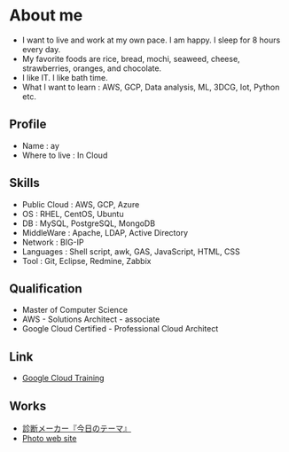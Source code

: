 # About me
- I want to live and work at my own pace. I am happy. I sleep for 8 hours every day.
- My favorite foods are rice, bread, mochi, seaweed, cheese, strawberries, oranges, and chocolate.
- I like IT. I like bath time.
- What I want to learn : AWS, GCP, Data analysis, ML, 3DCG, Iot, Python etc.

## Profile
- Name : ay
- Where to live : In Cloud

## Skills
- Public Cloud : AWS, GCP, Azure
- OS : RHEL, CentOS, Ubuntu
- DB : MySQL, PostgreSQL, MongoDB
- MiddleWare : Apache, LDAP, Active Directory
- Network : BIG-IP
- Languages : Shell script, awk, GAS, JavaScript, HTML, CSS
- Tool : Git,  Eclipse, Redmine, Zabbix

## Qualification
- Master of Computer Science
- AWS - Solutions Architect - associate
- Google Cloud Certified - Professional Cloud Architect

## Link
- [Google Cloud Training](https://google.qwiklabs.com/public_profiles/d3379a3f-317f-4555-b194-568ac249226a)

## Works
- [診断メーカー『今日のテーマ』](https://ay3.github.io/my-theme/my-theme.html)
- [Photo web site](http://me.perl.pink/)

<script type="text/javascript" src="https://cdnjs.buymeacoffee.com/1.0.0/button.prod.min.js" data-name="bmc-button" data-slug="aya1" data-color="#79D6B5" data-emoji=""  data-font="Cookie" data-text="Buy me a coffee" data-outline-color="#000" data-font-color="#fff" data-coffee-color="#fd0" data-font-color="#fff"></script>
